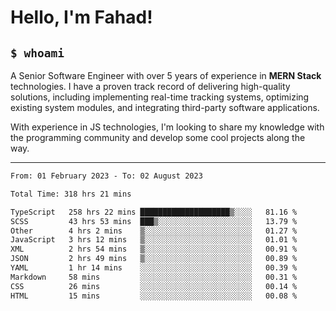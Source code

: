 <h1>Hello, I'm Fahad!</h1>

<h2><code>$ whoami</code></h2>

A Senior Software Engineer with over 5 years of experience in **MERN Stack** technologies. I have a proven track record of delivering high-quality solutions, including implementing real-time tracking systems, optimizing existing system modules, and integrating third-party software applications.

With experience in JS technologies, I'm looking to share my knowledge with the programming community and develop some cool projects along the way.

---

<!--START_SECTION:waka-->

```txt
From: 01 February 2023 - To: 02 August 2023

Total Time: 318 hrs 21 mins

TypeScript   258 hrs 22 mins ████████████████████▒░░░░   81.16 %
SCSS         43 hrs 53 mins  ███▒░░░░░░░░░░░░░░░░░░░░░   13.79 %
Other        4 hrs 2 mins    ▒░░░░░░░░░░░░░░░░░░░░░░░░   01.27 %
JavaScript   3 hrs 12 mins   ▒░░░░░░░░░░░░░░░░░░░░░░░░   01.01 %
XML          2 hrs 54 mins   ▒░░░░░░░░░░░░░░░░░░░░░░░░   00.91 %
JSON         2 hrs 49 mins   ▒░░░░░░░░░░░░░░░░░░░░░░░░   00.89 %
YAML         1 hr 14 mins    ░░░░░░░░░░░░░░░░░░░░░░░░░   00.39 %
Markdown     58 mins         ░░░░░░░░░░░░░░░░░░░░░░░░░   00.31 %
CSS          26 mins         ░░░░░░░░░░░░░░░░░░░░░░░░░   00.14 %
HTML         15 mins         ░░░░░░░░░░░░░░░░░░░░░░░░░   00.08 %
```

<!--END_SECTION:waka-->

<!--
**heyFahad/heyFahad** is a ✨ _special_ ✨ repository because its `README.md` (this file) appears on your GitHub profile.

Here are some ideas to get you started:

- 🔭 I’m currently working on ...
- 🌱 I’m currently learning ...
- 👯 I’m looking to collaborate on ...
- 🤔 I’m looking for help with ...
- 💬 Ask me about ...
- 📫 How to reach me: ...
- 😄 Pronouns: ...
- ⚡ Fun fact: ...
-->
